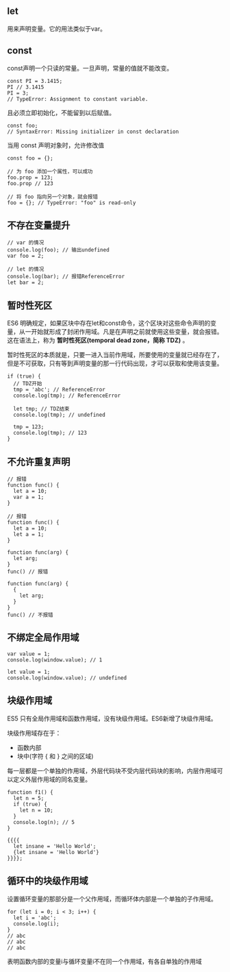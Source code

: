 ## let
用来声明变量。它的用法类似于var。
## const
const声明一个只读的常量。一旦声明，常量的值就不能改变。
```
const PI = 3.1415;
PI // 3.1415
PI = 3;
// TypeError: Assignment to constant variable.
```
且必须立即初始化，不能留到以后赋值。
```
const foo;
// SyntaxError: Missing initializer in const declaration
```
当用 const 声明对象时，允许修改值
```
const foo = {};

// 为 foo 添加一个属性，可以成功
foo.prop = 123;
foo.prop // 123

// 将 foo 指向另一个对象，就会报错
foo = {}; // TypeError: "foo" is read-only
```
## 不存在变量提升
```
// var 的情况
console.log(foo); // 输出undefined
var foo = 2;

// let 的情况
console.log(bar); // 报错ReferenceError
let bar = 2;
```
## 暂时性死区
ES6 明确规定，如果区块中存在let和const命令，这个区块对这些命令声明的变量，从一开始就形成了封闭作用域。凡是在声明之前就使用这些变量，就会报错。这在语法上，称为 **暂时性死区(temporal dead zone，简称 TDZ)** 。

暂时性死区的本质就是，只要一进入当前作用域，所要使用的变量就已经存在了，但是不可获取，只有等到声明变量的那一行代码出现，才可以获取和使用该变量。

```
if (true) {
  // TDZ开始
  tmp = 'abc'; // ReferenceError
  console.log(tmp); // ReferenceError

  let tmp; // TDZ结束
  console.log(tmp); // undefined

  tmp = 123;
  console.log(tmp); // 123
}
```
## 不允许重复声明
```
// 报错
function func() {
  let a = 10;
  var a = 1;
}

// 报错
function func() {
  let a = 10;
  let a = 1;
}
```
```
function func(arg) {
  let arg;
}
func() // 报错

function func(arg) {
  {
    let arg;
  }
}
func() // 不报错
```
## 不绑定全局作用域
```
var value = 1;
console.log(window.value); // 1
```
```
let value = 1;
console.log(window.value); // undefined
```
## 块级作用域
ES5 只有全局作用域和函数作用域，没有块级作用域。ES6新增了块级作用域。

块级作用域存在于：

* 函数内部
* 块中(字符 { 和 } 之间的区域)

每一层都是一个单独的作用域，外层代码块不受内层代码块的影响，内层作用域可以定义外层作用域的同名变量。
```
function f1() {
  let n = 5;
  if (true) {
    let n = 10;
  }
  console.log(n); // 5
}

{{{{
  let insane = 'Hello World';
  {let insane = 'Hello World'}
}}}};
```
## 循环中的块级作用域
设置循环变量的那部分是一个父作用域，而循环体内部是一个单独的子作用域。
```
for (let i = 0; i < 3; i++) {
  let i = 'abc';
  console.log(i);
}
// abc
// abc
// abc
```
表明函数内部的变量i与循环变量i不在同一个作用域，有各自单独的作用域
